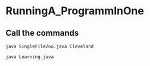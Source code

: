 # RunningA_ProgrammInOne

## Call the commands
```
java SingleFileZoo.java Cleveland
```
```
java Learning.java
```
